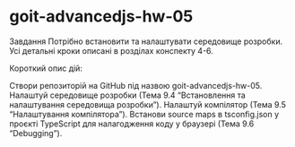 # goit-advancedjs-hw-05

Завдання
Потрібно встановити та налаштувати середовище розробки. Усі детальні кроки описані в роздiлах конспекту 4-6.

Короткий опис дій:

Створи репозиторій на GitHub під назвою goit-advancedjs-hw-05.
Налаштуй середовище розробки (Тема 9.4 “Встановлення та налаштування середовища розробки”).
Налаштуй компілятор (Тема 9.5 “Налаштування компілятора”).
Встанови source maps в tsconfig.json у проєкті TypeScript для налагодження коду у браузері (Тема 9.6 “Debugging”).
